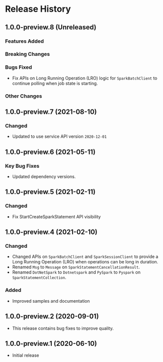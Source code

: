 # Release History

## 1.0.0-preview.8 (Unreleased)

### Features Added

### Breaking Changes

### Bugs Fixed
- Fix APIs on Long Running Operation (LRO) logic for `SparkBatchClient` to continue polling when job state is starting.

### Other Changes

## 1.0.0-preview.7 (2021-08-10)

### Changed
- Updated to use service API version `2020-12-01`

## 1.0.0-preview.6 (2021-05-11)
### Key Bug Fixes
- Updated dependency versions.

## 1.0.0-preview.5 (2021-02-11)
### Changed
- Fix StartCreateSparkStatement API visibility

## 1.0.0-preview.4 (2021-02-10)

### Changed
- Changed APIs on `SparkBatchClient` and `SparkSessionClient` to provide a Long Running Operation (LRO) when operations can be long in duration.
- Renamed `Msg` to `Message` on `SparkStatementCancellationResult`.
- Renamed `DotNetSpark` to `Dotnetspark` and `PySpark` to `Pyspark` on `SparkStatementCollection`.

### Added
- Improved samples and documentation

## 1.0.0-preview.2 (2020-09-01)
- This release contains bug fixes to improve quality.

## 1.0.0-preview.1 (2020-06-10)
- Initial release
